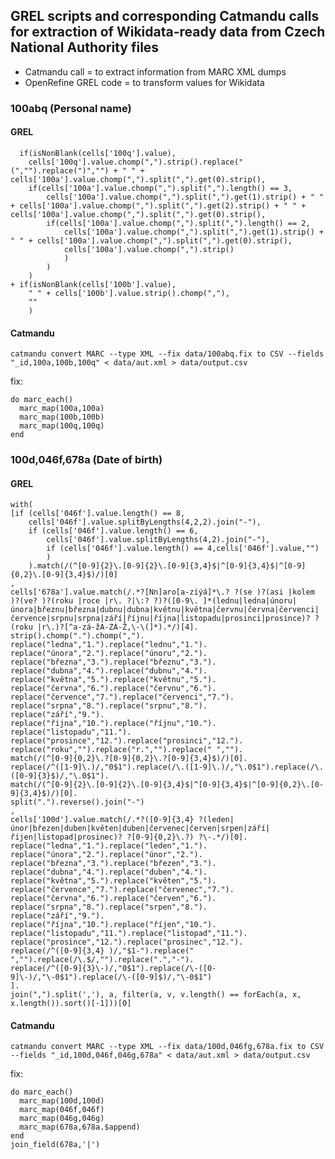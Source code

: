 ## GREL scripts and corresponding Catmandu calls for extraction of Wikidata-ready data from Czech National Authority files

* Catmandu call = to extract information from MARC XML dumps
* OpenRefine GREL code = to transform values for Wikidata

### 100abq (Personal name)
#### GREL
```
  if(isNonBlank(cells['100q'].value),
	cells['100q'].value.chomp(",").strip().replace("(","").replace(")","") + " " + cells['100a'].value.chomp(",").split(",").get(0).strip(),
	if(cells['100a'].value.chomp(",").split(",").length() == 3,
		cells['100a'].value.chomp(",").split(",").get(1).strip() + " " + cells['100a'].value.chomp(",").split(",").get(2).strip() + " " + cells['100a'].value.chomp(",").split(",").get(0).strip(),
		if(cells['100a'].value.chomp(",").split(",").length() == 2,
			cells['100a'].value.chomp(",").split(",").get(1).strip() + " " + cells['100a'].value.chomp(",").split(",").get(0).strip(),
			cells['100a'].value.chomp(",").strip()
			)
		)
	)	
+ if(isNonBlank(cells['100b'].value),
	" " + cells['100b'].value.strip().chomp(","),
	""
	)
```

#### Catmandu

`catmandu convert MARC --type XML --fix data/100abq.fix to CSV --fields "_id,100a,100b,100q" < data/aut.xml > data/output.csv`

fix:
```
do marc_each()
  marc_map(100a,100a)
  marc_map(100b,100b)
  marc_map(100q,100q)
end
```
  
### 100d,046f,678a (Date of birth)
  
#### GREL

```
with(
[if (cells['046f'].value.length() == 8,
	cells['046f'].value.splitByLengths(4,2,2).join("-"),
	if (cells['046f'].value.length() == 6,
		cells['046f'].value.splitByLengths(4,2).join("-"),
		if (cells['046f'].value.length() == 4,cells['046f'].value,"")
		)
	).match(/(^[0-9]{2}\.[0-9]{2}\.[0-9]{3,4}$|^[0-9]{3,4}$|^[0-9]{0,2}\.[0-9]{3,4}$)/)[0]
,
cells['678a'].value.match(/.*?[Nn]aro[a-zíýá]*\.? ?(se )?(asi |kolem )?(ve? )?(roku |roce |r\. ?|\:? ?)?([0-9\. ]*(lednu|ledna|únoru|února|březnu|března|dubnu|dubna|květnu|května|červnu|června|červenci|července|srpnu|srpna|září|říjnu|října|listopadu|prosinci|prosince)? ?(roku |r\.)?[^a-zá-žA-ZÁ-Ž,\-\(]*).*/)[4].
strip().chomp(".").chomp(",").
replace("ledna","1.").replace("lednu","1.").
replace("února","2.").replace("únoru","2.").
replace("března","3.").replace("březnu","3.").
replace("dubna","4.").replace("dubnu","4.").
replace("května","5.").replace("květnu","5.").
replace("června","6.").replace("červnu","6.").
replace("července","7.").replace("červenci","7.").
replace("srpna","8.").replace("srpnu","8.").
replace("září","9.").
replace("října","10.").replace("říjnu","10.").
replace("listopadu","11.").
replace("prosince","12.").replace("prosinci","12.").
replace("roku","").replace("r.","").replace(" ","").
match(/(^[0-9]{0,2}\.?[0-9]{0,2}\.?[0-9]{3,4}$)/)[0].
replace(/^([1-9]\.)/,"0$1").replace(/\.([1-9]\.)/,"\.0$1").replace(/\.([0-9]{3}$)/,"\.0$1").
match(/(^[0-9]{2}\.[0-9]{2}\.[0-9]{3,4}$|^[0-9]{3,4}$|^[0-9]{0,2}\.[0-9]{3,4}$)/)[0].
split(".").reverse().join("-")
,
cells['100d'].value.match(/.*?([0-9]{3,4} ?(leden|únor|březen|duben|květen|duben|červenec|červen|srpen|září|říjen|listopad|prosinec)? ?[0-9]{0,2}\.?) ?\-.*/)[0].
replace("ledna","1.").replace("leden","1.").
replace("února","2.").replace("únor","2.").
replace("března","3.").replace("březen","3.").
replace("dubna","4.").replace("duben","4.").
replace("května","5.").replace("květen","5.").
replace("července","7.").replace("červenec","7.").
replace("června","6.").replace("červen","6.").
replace("srpna","8.").replace("srpen","8.").
replace("září","9.").
replace("října","10.").replace("říjen","10.").
replace("listopadu","11.").replace("listopad","11.").
replace("prosince","12.").replace("prosinec","12.").
replace(/^([0-9]{3,4} )/,"$1-").replace(" ","").replace(/\.$/,"").replace(".","-").
replace(/^([0-9]{3}\-)/,"0$1").replace(/\-([0-9]\-)/,"\-0$1").replace(/\-([0-9]$)/,"\-0$1")
].
join(",").split(','), a, filter(a, v, v.length() == forEach(a, x, x.length()).sort()[-1]))[0]
```

#### Catmandu

`catmandu convert MARC --type XML --fix data/100d,046fg,678a.fix to CSV --fields "_id,100d,046f,046g,678a" < data/aut.xml > data/output.csv`

fix:
```
do marc_each()
  marc_map(100d,100d)
  marc_map(046f,046f)
  marc_map(046g,046g)  
  marc_map(678a,678a.$append)
end
join_field(678a,'|')
```
